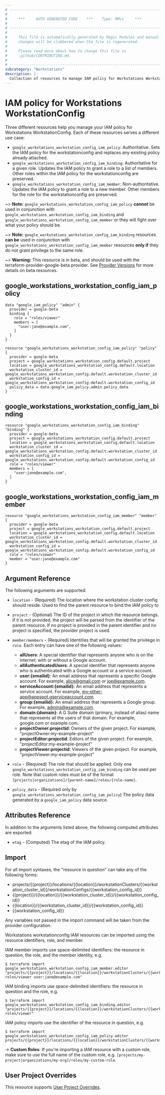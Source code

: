 ```yaml
---
# ----------------------------------------------------------------------------
#
#     ***     AUTO GENERATED CODE    ***    Type: MMv1     ***
#
# ----------------------------------------------------------------------------
#
#     This file is automatically generated by Magic Modules and manual
#     changes will be clobbered when the file is regenerated.
#
#     Please read more about how to change this file in
#     .github/CONTRIBUTING.md.
#
# ----------------------------------------------------------------------------
subcategory: "Workstations"
description: |-
  Collection of resources to manage IAM policy for Workstations WorkstationConfig
---
```


# IAM policy for Workstations WorkstationConfig
Three different resources help you manage your IAM policy for Workstations WorkstationConfig. Each of these resources serves a different use case:

* `google_workstations_workstation_config_iam_policy`: Authoritative. Sets the IAM policy for the workstationconfig and replaces any existing policy already attached.
* `google_workstations_workstation_config_iam_binding`: Authoritative for a given role. Updates the IAM policy to grant a role to a list of members. Other roles within the IAM policy for the workstationconfig are preserved.
* `google_workstations_workstation_config_iam_member`: Non-authoritative. Updates the IAM policy to grant a role to a new member. Other members for the role for the workstationconfig are preserved.

~> **Note:** `google_workstations_workstation_config_iam_policy` **cannot** be used in conjunction with `google_workstations_workstation_config_iam_binding` and `google_workstations_workstation_config_iam_member` or they will fight over what your policy should be.

~> **Note:** `google_workstations_workstation_config_iam_binding` resources **can be** used in conjunction with `google_workstations_workstation_config_iam_member` resources **only if** they do not grant privilege to the same role.


~> **Warning:** This resource is in beta, and should be used with the terraform-provider-google-beta provider.
See [Provider Versions](https://terraform.io/docs/providers/google/guides/provider_versions.html) for more details on beta resources.


## google\_workstations\_workstation\_config\_iam\_policy

```hcl
data "google_iam_policy" "admin" {
  provider = google-beta
  binding {
    role = "roles/viewer"
    members = [
      "user:jane@example.com",
    ]
  }
}

resource "google_workstations_workstation_config_iam_policy" "policy" {
  provider = google-beta
  project = google_workstations_workstation_config.default.project
  location = google_workstations_workstation_config.default.location
  workstation_cluster_id = google_workstations_workstation_config.default.workstation_cluster_id
  workstation_config_id = google_workstations_workstation_config.default.workstation_config_id
  policy_data = data.google_iam_policy.admin.policy_data
}
```

## google\_workstations\_workstation\_config\_iam\_binding

```hcl
resource "google_workstations_workstation_config_iam_binding" "binding" {
  provider = google-beta
  project = google_workstations_workstation_config.default.project
  location = google_workstations_workstation_config.default.location
  workstation_cluster_id = google_workstations_workstation_config.default.workstation_cluster_id
  workstation_config_id = google_workstations_workstation_config.default.workstation_config_id
  role = "roles/viewer"
  members = [
    "user:jane@example.com",
  ]
}
```

## google\_workstations\_workstation\_config\_iam\_member

```hcl
resource "google_workstations_workstation_config_iam_member" "member" {
  provider = google-beta
  project = google_workstations_workstation_config.default.project
  location = google_workstations_workstation_config.default.location
  workstation_cluster_id = google_workstations_workstation_config.default.workstation_cluster_id
  workstation_config_id = google_workstations_workstation_config.default.workstation_config_id
  role = "roles/viewer"
  member = "user:jane@example.com"
}
```

## Argument Reference

The following arguments are supported:

* `location` - (Required) The location where the workstation cluster config should reside.
 Used to find the parent resource to bind the IAM policy to

* `project` - (Optional) The ID of the project in which the resource belongs.
    If it is not provided, the project will be parsed from the identifier of the parent resource. If no project is provided in the parent identifier and no project is specified, the provider project is used.

* `member/members` - (Required) Identities that will be granted the privilege in `role`.
  Each entry can have one of the following values:
  * **allUsers**: A special identifier that represents anyone who is on the internet; with or without a Google account.
  * **allAuthenticatedUsers**: A special identifier that represents anyone who is authenticated with a Google account or a service account.
  * **user:{emailid}**: An email address that represents a specific Google account. For example, alice@gmail.com or joe@example.com.
  * **serviceAccount:{emailid}**: An email address that represents a service account. For example, my-other-app@appspot.gserviceaccount.com.
  * **group:{emailid}**: An email address that represents a Google group. For example, admins@example.com.
  * **domain:{domain}**: A G Suite domain (primary, instead of alias) name that represents all the users of that domain. For example, google.com or example.com.
  * **projectOwner:projectid**: Owners of the given project. For example, "projectOwner:my-example-project"
  * **projectEditor:projectid**: Editors of the given project. For example, "projectEditor:my-example-project"
  * **projectViewer:projectid**: Viewers of the given project. For example, "projectViewer:my-example-project"

* `role` - (Required) The role that should be applied. Only one
    `google_workstations_workstation_config_iam_binding` can be used per role. Note that custom roles must be of the format
    `[projects|organizations]/{parent-name}/roles/{role-name}`.

* `policy_data` - (Required only by `google_workstations_workstation_config_iam_policy`) The policy data generated by
  a `google_iam_policy` data source.

## Attributes Reference

In addition to the arguments listed above, the following computed attributes are
exported:

* `etag` - (Computed) The etag of the IAM policy.

## Import

For all import syntaxes, the "resource in question" can take any of the following forms:

* projects/{{project}}/locations/{{location}}/workstationClusters/{{workstation_cluster_id}}/workstationConfigs/{{workstation_config_id}}
* {{project}}/{{location}}/{{workstation_cluster_id}}/{{workstation_config_id}}
* {{location}}/{{workstation_cluster_id}}/{{workstation_config_id}}
* {{workstation_config_id}}

Any variables not passed in the import command will be taken from the provider configuration.

Workstations workstationconfig IAM resources can be imported using the resource identifiers, role, and member.

IAM member imports use space-delimited identifiers: the resource in question, the role, and the member identity, e.g.
```
$ terraform import google_workstations_workstation_config_iam_member.editor "projects/{{project}}/locations/{{location}}/workstationClusters/{{workstation_cluster_id}}/workstationConfigs/{{workstation_config_id}} roles/viewer user:jane@example.com"
```

IAM binding imports use space-delimited identifiers: the resource in question and the role, e.g.
```
$ terraform import google_workstations_workstation_config_iam_binding.editor "projects/{{project}}/locations/{{location}}/workstationClusters/{{workstation_cluster_id}}/workstationConfigs/{{workstation_config_id}} roles/viewer"
```

IAM policy imports use the identifier of the resource in question, e.g.
```
$ terraform import google_workstations_workstation_config_iam_policy.editor projects/{{project}}/locations/{{location}}/workstationClusters/{{workstation_cluster_id}}/workstationConfigs/{{workstation_config_id}}
```

-> **Custom Roles**: If you're importing a IAM resource with a custom role, make sure to use the
 full name of the custom role, e.g. `[projects/my-project|organizations/my-org]/roles/my-custom-role`.

## User Project Overrides

This resource supports [User Project Overrides](https://registry.terraform.io/providers/hashicorp/google/latest/docs/guides/provider_reference#user_project_override).
